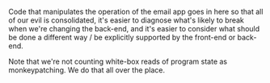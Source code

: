 Code that manipulates the operation of the email app goes in here so that all
of our evil is consolidated, it's easier to diagnose what's likely to break
when we're changing the back-end, and it's easier to consider what should be
done a different way / be explicitly supported by the front-end or back-end.

Note that we're not counting white-box reads of program state as
monkeypatching.  We do that all over the place.
